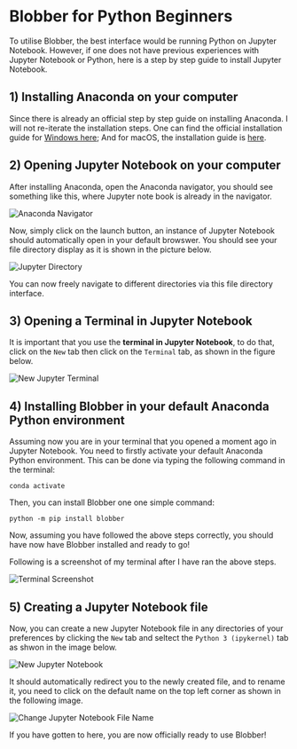 # Blobber for Python Beginners

To utilise Blobber, the best interface would be running Python on Jupyter Notebook. However, if one does not have previous experiences with Jupyter Notebook or Python, here is a step by step guide to install Jupyter Notebook.

## 1) Installing Anaconda on your computer

Since there is already an official step by step guide on installing Anaconda. I will not re-iterate the installation steps. One can find the official installation guide for [Windows here](https://docs.anaconda.com/anaconda/install/windows/); And for macOS, the installation guide is [here](https://docs.anaconda.com/anaconda/install/mac-os/).

## 2) Opening Jupyter Notebook on your computer

After installing Anaconda, open the Anaconda navigator, you should see something like this, where Jupyter note book is already in the navigator.

![Anaconda Navigator](images/Anaconda%20Navigator.png "Anaconda Navigator")

Now, simply click on the launch button, an instance of Jupyter Notebook should automatically open in your default browswer. You should see your file directory display as it is shown in the picture below.

![Jupyter Directory](images/Jupyter%201.png "Jupyter Directory")

You can now freely navigate to different directories via this file directory interface.

## 3) Opening a Terminal in Jupyter Notebook

It is important that you use the **terminal in Jupyter Notebook**, to do that, click on the `New` tab then click on the `Terminal` tab, as shown in the figure below.

![New Jupyter Terminal](images/Jupyter%202.png "New Jupyter Terminal")

## 4) Installing Blobber in your default Anaconda Python environment

Assuming now you are in your terminal that you opened a moment ago in Jupyter Notebook. You need to firstly activate your default Anaconda Python environment. This can be done via typing the following command in the terminal:

    conda activate

Then, you can install Blobber one one simple command:

    python -m pip install blobber

Now, assuming you have followed the above steps correctly, you should have now have Blobber installed and ready to go!

Following is a screenshot of my terminal after I have ran the above steps.

![Terminal Screenshot](images/Terminal%201.png "Terminal Screenshot")

## 5) Creating a Jupyter Notebook file

Now, you can create a new Jupyter Notebook file in any directories of your preferences by clicking the `New` tab and seltect the `Python 3 (ipykernel)` tab as shwon in the image below.

![New Jupyter Notebook](images/Jupyter%203.png "New Jupyter Notebook")

It should automatically redirect you to the newly created file, and to rename it, you need to click on the default name on the top left corner as shown in the following image.

![Change Jupyter Notebook File Name](images/Jupyter%204.png "Change File name")

If you have gotten to here, you are now officially ready to use Blobber!
